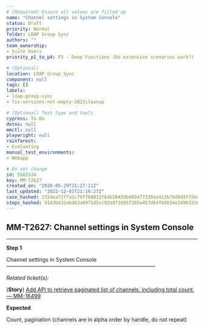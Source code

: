 ```yaml
---
# (Required) Ensure all values are filled up
name: "Channel settings in System Console"
status: Draft
priority: Normal
folder: LDAP Group Sync
authors: ""
team_ownership: 
- Suite Users
priority_p1_to_p4: P3 - Deep Functions (Do extensive scenarios work?)

# (Optional)
location: LDAP Group Sync
component: null
tags: []
labels: 
- ldap-group-sync
- fix-versions-not-empty-2022cleanup

# (Optional) Test type and tools
cypress: To Do
detox: null
mmctl: null
playwright: null
rainforest: 
- Evaluating
manual_test_environments: 
- Webapp

# Do not change
id: 5565334
key: MM-T2627
created_on: "2020-05-29T15:27:11Z"
last_updated: "2022-12-01T21:16:27Z"
case_hashed: 2354ea72ffa1c79f788012f64b1042dbd89477330ae413b70d049ff5bed344c64de62eec00e27a2dc09fb0a8b847e921
steps_hashed: 9143b432ebd63a6975d5cc93a8f1685f305a457d64f68834e349633168aac9761e146636d2fc53c4a8be8c8fba0b8d1c
---
```


<!-- (Auto-generated) Based on frontmatter's "key" and "name" -->

## MM-T2627: Channel settings in System Console

---

**Step 1**

Channel settings in System Console\
————————————————————————————

_Related ticket(s):_

(**Story**) [Add API to retrieve paginated list of channels, including total count. — MM-16499](https://mattermost.atlassian.net/browse/MM-16499)

**Expected**

Count, pagination (channels are in alpha order by handle, do not repeat)
